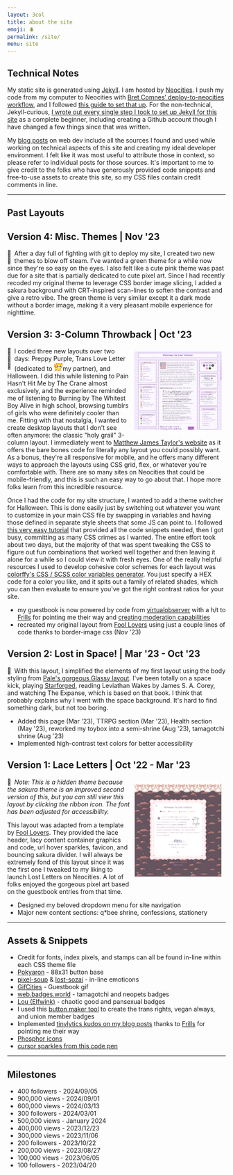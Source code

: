 ```yaml
---
layout: 3col
title: about the site
emoji: 🪲
permalink: /site/
menu: site
---
```


<article>
    <h1>Technical Notes</h1>
    <p>
        My static site is generated using <a target="_blank" href="https://jekyllrb.com/">Jekyll</a>. I am hosted by <a target="_blank" href="https://neocities.org/">Neocities</a>. I push my code from my computer to Neocities with  <a target="_blank" href="https://github.com/bcomnes/deploy-to-neocities">Bret Comnes’ deploy-to-neocities workflow</a>, and I followed <a target="_blank" href="https://jonathanchang.org/blog/deploying-your-static-site-to-neocities-using-github-actions/">this guide to set that up</a>. For the non-technical, Jekyll-curious, <a href="/2022/11/02/jekyll.html">I wrote out every single step I took to set up Jekyll for this site</a> as a complete beginner, including creating a Github account though I have changed a few things since that was written.
    </p>
    <p>
        My <a href="/tag/webmastery/">blog posts</a> on web dev include all the sources I found and used while working on technical aspects of this site and creating my ideal developer environment. I felt like it was most useful to attribute those in context, so please refer to individual posts for those sources. It's important to me to give credit to the folks who have generously provided code snippets and free-to-use assets to create this site, so my CSS files contain credit comments in line.
    </p>
</article>
<hr>
<article>
    <h1>Past Layouts</h1>
    <h2>Version 4: Misc. Themes | Nov '23</h2>
    <div style="float: left; margin-right: .5em;" class="theme-switches">
        <div data-theme="sakura" class="switch" id="switch-6">🌸</div>
        <div data-theme="green" class="switch" id="switch-7">🌱</div>
    </div>
    <p>
        After a day full of fighting with git to deploy my site, I created two new themes to blow off steam. I've wanted a green theme for a while now since they're so easy on the eyes. I also felt like a cute pink theme was past due for a site that is partially dedicated to cute pixel art. Since I had recently recoded my original theme to leverage CSS border image slicing, I added a sakura background with CRT-inspired scan-lines to soften the contrast and give a retro vibe. The green theme is very similar except it a dark mode without a border image, making it a very pleasant mobile experience for nighttime.
    </p>
    <h2>Version 3: 3-Column Throwback |  Oct '23</h2>
    <a target="_new" href="/graphics/layout/purple-layout.png">
        <img src="/graphics/layout/purple-layout.png" align="right" style="padding: 10px; max-width: 200px;" title="click to open full size">
    </a>
    <div style="float: left; margin-right: .5em;" class="theme-switches">
        <div data-theme="purple" class="switch" id="switch-3" title="click to apply the preppy purple theme">💜</div>
        <div data-theme="mail" class="switch" id="switch-4" title="click to apply the trans love letter theme">💌</div>
        <div data-theme="spooky" class="switch" id="switch-5" title="click to apply the Halloween theme">🎃</div>
    </div>
    <p>
        I coded three new layouts over two days: Preppy Purple, Trans Love Letter (dedicated to <img src="/graphics/toy/emoticons/love-cat.gif">my partner), and Halloween. I did this while listening to Pain Hasn't Hit Me by The Crane almost exclusively, and the experience reminded me of listening to Burning by The Whitest Boy Alive in high school, browsing tumblrs of girls who were definitely cooler than me. Fitting with that nostalgia, I wanted to create desktop layouts that I don't see often anymore: the classic "holy grail" 3-column layout. I immediately went to <a target="_blank" href="https://matthewjamestaylor.com/holy-grail-layout">Matthew James Taylor's website</a> as it offers the bare bones code for literally any layout you could possibly want. As a bonus, they're all responsive for mobile, and he offers many different ways to approach the layouts using CSS grid, flex, or whatever you're comfortable with. There are so many sites on Neocities that could be mobile-friendly, and this is such an easy way to go about that. I hope more folks learn from this incredible resource.
    </p>
    <p>
        Once I had the code for my site structure, I wanted to add a theme switcher for Halloween. This is done easily just by switching out whatever you want to customize in your main CSS file by swapping in variables and having those defined in separate style sheets that some JS can point to. I followed <a target="_blank" href="https://www.studytonight.com/post/build-a-theme-switcher-for-your-website-with-javascript">this very easy tutorial</a> that provided all the code snippets needed, then I got busy, committing as many CSS crimes as I wanted. The entire effort took about two days, but the majority of that was spent tweaking the CSS to figure out fun combinations that worked well together and then leaving it alone for a while so I could view it with fresh eyes. One of the really helpful resources I used to develop cohesive color schemes for each layout was <a target="_blank" href="https://colorffy.com/css-generator">colorffy's CSS / SCSS color variables generator</a>. You just specify a HEX code for a color you like, and it spits out a family of related shades, which you can then evaluate to ensure you've got the right contrast ratios for your site.
    </p>
    <ul>
        <li>
            my guestbook is now powered by code from <a target="_blank" href="https://virtualobserver.moe/ayano/comment-widget">virtualobserver</a> with a h/t to <a target="_blank" href="https://frills.dev/">Frills</a> for pointing me their way and <a target="_blank" href="https://frills.dev/blog/231023-add-moderation-to-comment-widget/">creating moderation capabilities</a>
        </li>
        <li>
            recreated my original layout from <a target="_blank" href="https://foollovers.com/">Fool Lovers</a> using just a couple lines of code thanks to border-image css (Nov '23)
        </li>
    </ul>
    <h2>Version 2: Lost in Space!  |  Mar '23 - Oct '23</h2>
    <div style="float: left; margin-right: .5em;" class="theme-switches" title="click to apply this theme">
        <div style="display: inline;" data-theme="stars" class="switch" id="switch-2">🌠</div>
    </div>
    <p>
        With this layout, I simplified the elements of my first layout using the body styling from <a target="_new" href="https://palemomos.neocities.org/cool-layouts/">Pale's gorgeous Glassy layout</a>. I've been totally on a space kick, playing <a  href="/starforged/">Starforged</a>, reading Leviathan Wakes by James S. A. Corey, and watching The Expanse, which is based on that book. I think that probably explains why I went with the space background. It's hard to find something dark, but not too boring.
    </p>
    <ul>
        <li>
            Added this page (Mar '23), TTRPG section (Mar '23), Health section (May '23), reworked my toybox into a semi-shrine (Aug '23), tamagotchi shrine (Aug '23)
        </li>
        <li>
            Implemented high-contrast text colors for better accessibility
        </li>
    </ul>
    <h2>Version 1: Lace Letters  |  Oct '22 - Mar '23</h2>
    <a target="_new" href="/graphics/layout/v1_laceletter/screenshot.png">
        <img src="/graphics/layout/v1_laceletter/screenshot.png" align="right" style="padding: 10px; max-width: 200px;" title="click to open full size">
    </a>
    <div style="float: left; margin-right: .5em;" class="theme-switches" title="click to apply this theme">
        <div data-theme="lace" class="switch" id="switch-1">🎀</div>
    </div> <i>Note: This is a hidden theme because the sakura theme is an improved second version of this, but you can still view this layout by clicking the ribbon icon. The font has been adjusted for accessibility.</i>
    <p>
        This layout was adapted from a template by <a target="_blank" href="https://foollovers.com/">Fool Lovers</a>. They provided the lace header, lacy content container graphics and code, url hover sparkles, favicon, and bouncing sakura divider. I will always be extremely fond of this layout since it was the first one I tweaked to my liking to launch Lost Letters on Neocities. A lot of folks enjoyed the gorgeous pixel art based on the guestbook entries from that time. 
    </p>
    <ul>
        <li>
            Designed my beloved dropdown menu for site navigation
        </li>
        <li>
            Major new content sections: q*bee shrine, confessions, stationery
        </li>
    </ul>
    <hr>
    <h1>Assets & Snippets</h1>
    <ul>
        <li>
            Credit for fonts, index pixels, and stamps can all be found in-line within each CSS theme file
        </li>
        <li>
            <a target="_blank" href="http://pokyaron.fc2web.com/">Pokyaron</a> - 88x31 button base
        </li>
        <li>
            <a target="_blank" href="https://pixel-soup.tumblr.com/">pixel-soup</a> & <a target="_blank" href="https://lostsozai.tumblr.com/">lost-sozai</a> - in-line emoticons
        </li>
        <li>
            <a target="_blank" href="https://gifcities.org/">GifCities</a> - Guestbook gif
        </li>
        <li>
            <a target="_blank" href="https://web.badges.world/">web.badges.world</a> - tamagotchi and neopets badges
        </li>
        <li>
            <a target="_blank" href="https://pixels.elfwink.net/">Lou (Elfwink)</a> - chaotic good and pansexual badges
        </li>
        <li>
            I used this <a target="_blank" href="https://trovami.altervista.org/en/webmasters/makebutton">button maker tool</a> to create the trans rights, vegan always, and union member badges
        </li>
        <li>
            Implemented <a target="_blank" href="https://tinylytics.app/">tinylytics kudos on my blog posts</a> thanks to <a target="_blank" href="https://frills.dev/">Frills</a> for pointing me their way
        </li>
        <li>
            <a target="_blank" href="https://phosphoricons.com/">Phosphor icons</a>
        </li>
        <li>
            <a target="_blank" href="https://codepen.io/sarahwfox/pen/pNrYGb">cursor sparkles from this code pen</a>
        </li>
    </ul>
    <hr>
    <h1>Milestones</h1>
    <ul>
        <li>400 followers - 2024/09/05</li>
        <li>900,000 views - 2024/09/01</li>
        <li>600,000 views - 2024/03/13</li>
        <li>300 followers - 2024/03/01</li>
        <li>500,000 views - January 2024</li>
        <li>400,000 views - 2023/12/23</li>
        <li>300,000 views - 2023/11/06</li>
        <li>200 followers - 2023/10/22</li>
        <li>200,000 views - 2023/08/27</li>
        <li>100,000 views - 2023/06/05</li>
        <li>100 followers - 2023/04/20</li>
    </ul>
</article>
